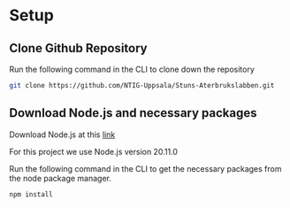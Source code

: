 # Setup

## Clone Github Repository

Run the following command in the CLI to clone down the repository
```bash
git clone https://github.com/NTIG-Uppsala/Stuns-Aterbrukslabben.git
```

## Download Node.js and necessary packages

Download Node.js at this [link](https://nodejs.org/en/download)

For this project we use Node.js version 20.11.0

Run the following command in the CLI to get the necessary packages from the node package manager.

```bash
npm install
```
